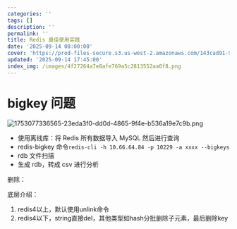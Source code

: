 ```yaml
---
categories: ''
tags: []
description: ''
permalink: ''
title: Redis 最佳使用实践
date: '2025-09-14 08:00:00'
cover: 'https://prod-files-secure.s3.us-west-2.amazonaws.com/143cad91-961b-48b0-82dc-78fbb6eb5abe/43539cac-2a74-4e44-9693-03381b35e458/106449882_p0.png?X-Amz-Algorithm=AWS4-HMAC-SHA256&X-Amz-Content-Sha256=UNSIGNED-PAYLOAD&X-Amz-Credential=ASIAZI2LB466SBSZ2UO2%2F20250914%2Fus-west-2%2Fs3%2Faws4_request&X-Amz-Date=20250914T094633Z&X-Amz-Expires=3600&X-Amz-Security-Token=IQoJb3JpZ2luX2VjEN%2F%2F%2F%2F%2F%2F%2F%2F%2F%2F%2FwEaCXVzLXdlc3QtMiJHMEUCIQDZvAC57j1ALK3oMw8KnxjHDZcy6QZsiLerxOI2IfkwGgIgHW2%2FNpCDLJf7i4woHsJUQgJ0QNEsqBu197dtwlFCvlUq%2FwMIWBAAGgw2Mzc0MjMxODM4MDUiDPoHdIwkakKgUfU0ESrcA234%2FcOB89lHN%2BVY3YtzUmRl5yIqAgGZqsvTPy6bACTGk%2BGx8VN4pNOXUISnE6lEyNmH9NOj9CGphdW1rVtDxxh0%2FUewudKG%2FThXoUfNKRXRo4cqea7qizAsMJay61e7%2Bq1BwQ4FUjcj07EY2Ey4uZOWOhFH1gz0BaIrZPVZu%2BzcmqJTofYlm3uNb%2BPM%2F3SLVGqjU4evF8x382WQWSKbp9junlgXand%2Fokl0VwUwcP%2FEzUGN7s4qkOmqX1uzvPZZzlIE4jLNVOYe0Zb%2B%2F7TVyfwoozzWvqANdiTEcC%2BQxixMXqkVb4%2FSuTTqCzRBJDidQY4TgRlZbOsIWK%2Fn4Yy1GvX4VjNDDuyuKLx8hG83sflCcUuS1KIt%2B4eTSC%2FyvDM7batLUpcJALnshTOS%2FwVfEZ8dwVZJGJFCTNVI2qK7DOOHcnxH%2FT5Kapwpr71q%2FxxPlJdUz9GNoFZCeSZZLrFAkzoL%2FA084t5oT4W6piDxcvxNKx%2Fr006P%2BRosA%2B7umOBDB7lSZxxANB0dnCELDzUkyE4l%2B12kCpHEaCwN%2BShcBjcZARMqRb0a4%2FpJitFfiCjVhhAnXnogYqQ1l1BM3uaBP25AGHKYcDFLcI4kKAvKJpoc3EfVvhi4yAXwrpCcMK3QmcYGOqUBOtgrWNbzjGSI6Cvpaf9pSM1m37Jn3XjLbnlFX46Ic2i11RP8AiniV4TRQlmhod9hqY206Gjw82Vl%2BxUOtfU7%2FVCUhsi%2BawRgI1kB9Fd5gVzADDBmU8x1Ypqy8kzropdi1bBjeQB4nsRacBEt3qhIIx%2FRRwVAAUfGYy1j9y%2BvdCDgmU67QWjxtPEhl1HyiLLmBDkDBMTXR8iRCR8Ph59dq236z115&X-Amz-Signature=921e67cb9bbb6cf80494b4a31a4b8cf3cc6d54c9066ced9b35926e8f0c8fb109&X-Amz-SignedHeaders=host&x-amz-checksum-mode=ENABLED&x-id=GetObject'
updated: '2025-09-14 17:45:00'
index_img: /images/4f27264a7e8afe769a5c2813552aa0f8.png
---
```


# bigkey 问题


![1753077336565-23eda3f0-dd0d-4865-9f4e-b536a19e7c9b.png](/images/c6758344cbe13f3ebf0f8718f40ab3f3.png)

- 使用离线库：将 Redis 所有数据导入 MySQL 然后进行查询
- redis-bigkey 命令`redis-cli -h 10.66.64.84 -p 10229 -a xxxx --bigkeys`
- rdb 文件扫描
- 生成 rdb，转成 csv 进行分析

删除：


底层介绍：

1. redis4以上，默认使用unlink命令
2. redis4以下，string直接del，其他类型如hash分批删除子元素，最后删除key
